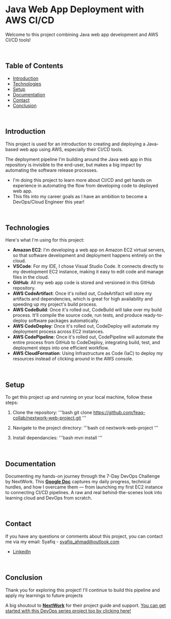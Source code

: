 # Java Web App Deployment with AWS CI/CD

Welcome to this project combining Java web app development and AWS CI/CD tools!

<br>

## Table of Contents
- [Introduction](#introduction)
- [Technologies](##technologies)
- [Setup](#setup)
- [Documentation](#documentation)
- [Contact](#contact)
- [Conclusion](#conclusion)

<br>

## Introduction
This project is used for an introduction to creating and deploying a Java-based web app using AWS, especially their CI/CD tools. 

The deployment pipeline I'm building around the Java web app in this repository is invisible to the end-user, but makes a big impact by automating the software release processes.

- I'm doing this project to learn more about CI/CD and get hands on experience in automating the flow from developing code to deployed web app.
- This fits into my career goals as I have an ambition to become a DevOps/Cloud Engineer this year! 

<br>

## Technologies
Here's what I'm using for this project:

- **Amazon EC2**: I'm developing a web app on Amazon EC2 virtual servers, so that software development and deployment happens entirely on the cloud.
- **VSCode**: For my IDE, I chose Visual Studio Code. It connects directly to my development EC2 instance, making it easy to edit code and manage files in the cloud.
- **GitHub**: All my web app code is stored and versioned in this GitHub repository. 
- **AWS CodeArtifact**: Once it's rolled out, CodeArtifact will store my artifacts and dependencies, which is great for high availability and speeding up my project's build process.
- **AWS CodeBuild**: Once it's rolled out, CodeBuild will take over my build process. It'll compile the source code, run tests, and produce ready-to-deploy software packages automatically.
- **AWS CodeDeploy**: Once it's rolled out, CodeDeploy will automate my deployment process across EC2 instances.
- **AWS CodePipeline**: Once it's rolled out, CodePipeline will automate the entire process from GitHub to CodeDeploy, integrating build, test, and deployment steps into one efficient workflow.
- **AWS CloudFormation**: Using Infrastructure as Code (IaC) to deploy my resources instead of clicking around in the AWS console.

<br>

## Setup
To get this project up and running on your local machine, follow these steps:

1. Clone the repository:
    '''bash
    git clone https://github.com/feaq-collab/nextwork-web-project.git
    '''

2. Navigate to the project directory:
    '''bash
    cd nextwork-web-project
    '''

3. Install dependancies:
    '''bash
    mvn install
    '''

<br>

## Documentation
Documenting my hands-on journey through the 7-Day DevOps Challenge by NextWork. This **[Google Doc](https://docs.google.com/document/d/1O8xRkWVV1aKhy026ufu6eLHr_4xl5a8dcH3rJVMKfEY/edit?usp=sharing)** captures my daily progress, technical hurdles, and how I overcame them — from launching my first EC2 instance to connecting CI/CD pipelines. A raw and real behind-the-scenes look into learning cloud and DevOps from scratch.

<br>

## Contact
If you have any questions or comments about this project, you can contact me via my email:
Syafiq - [syafiq_ahmad@outlook.com](mailto:syafiq_ahmad@outlook.com)

- [LinkedIn](https://www.linkedin.com/in/feaq/)

<br>

## Conclusion
Thank you for exploring this project! I'll continue to build this pipeline and apply my learnings to future projects

A big shoutout to **[NextWork](https://learn.nextwork.org/)** for their project guide and support. [You can get started with this DevOps series project too by clicking here!](https://learn.nextwork.org/projects/aws-devops-vscode?track=high)

<br>
